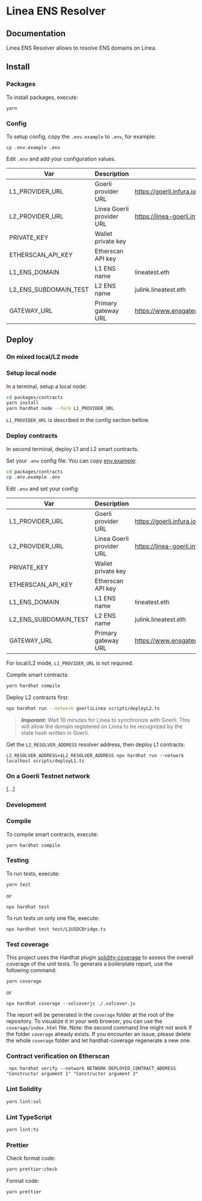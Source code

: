 # Linea ENS Resolver

## Documentation

Linea ENS Resolver allows to resolve ENS domains on Linea.

## Install

### Packages

To install packages, execute:

```shell
yarn
```

### Config

To setup config, copy the `.env.example` to `.env`, for example:

```shell
cp .env.example .env
```

Edit `.env` and add your configuration values.

| Var                   | Description               | Default values                                            |
| --------------------- | ------------------------- | --------------------------------------------------------- |
| L1_PROVIDER_URL       | Goerli provider URL       | https://goerli.infura.io/v3/<INFURA_KEY>                  |
| L2_PROVIDER_URL       | Linea Goerli provider URL | https://linea-goerli.infura.io/v3/<INFURA_KEY>            |
| PRIVATE_KEY           | Wallet private key        |                                                           |
| ETHERSCAN_API_KEY     | Etherscan API key         |                                                           |
| L1_ENS_DOMAIN         | L1 ENS name               | lineatest.eth                                             |
| L2_ENS_SUBDOMAIN_TEST | L2 ENS name               | julink.lineatest.eth                                      |
| GATEWAY_URL           | Primary gateway URL       | https://www.ensgateway.amineharty.me/{sender}/{data}.json |

## Deploy

### On mixed local/L2 mode

### Setup local node

In a terminal, setup a local node:

```bash
cd packages/contracts
yarn install
yarn hardhat node --fork L1_PROVIDER_URL
```

`L1_PROVIDER_URL` is described in the config section bellow.

### Deploy contracts

In second terminal, deploy L1 and L2 smart contracts.

Set your `.env` config file. You can copy [env.example](./packages/contracts/.env.example):

```bash
cd packages/contracts
cp .env.example .env
```

Edit `.env` and set your config:

| Var                   | Description               | Default values                                            |
| --------------------- | ------------------------- | --------------------------------------------------------- |
| L1_PROVIDER_URL       | Goerli provider URL       | https://goerli.infura.io/v3/<INFURA_KEY>                  |
| L2_PROVIDER_URL       | Linea Goerli provider URL | https://linea-goerli.infura.io/v3/<INFURA_KEY>            |
| PRIVATE_KEY           | Wallet private key        |                                                           |
| ETHERSCAN_API_KEY     | Etherscan API key         |                                                           |
| L1_ENS_DOMAIN         | L1 ENS name               | lineatest.eth                                             |
| L2_ENS_SUBDOMAIN_TEST | L2 ENS name               | julink.lineatest.eth                                      |
| GATEWAY_URL           | Primary gateway URL       | https://www.ensgateway.amineharty.me/{sender}/{data}.json |

For local/L2 mode, `L1_PROVIDER_URL` is not required.

Compile smart contracts:

```bash
yarn hardhat compile
```

Deploy L2 contracts first:

```bash
npx hardhat run --network goerliLinea scripts/deployL2.ts
```

> **_Imporant:_** Wait 10 minutes for Linea to synchronize with Goerli. This will allow the domain registered on Linea to be recognized by the state hash written in Goerli.

Get the `L2_RESOLVER_ADDRESS` resolver address, then deploy L1 contracts:

```
L2_RESOLVER_ADDRESS=$L2_RESOLVER_ADDRESS npx hardhat run --network localhost scripts/deployL1.ts
```

### On a Goerli Testnet network

[...]

### Development

### Compile

To compile smart contracts, execute:

```shell
yarn hardhat compile
```

### Testing

To run tests, execute:

```shell
yarn test
```

or

```shell
npx hardhat test
```

To run tests on only one file, execute:

```shell
npx hardhat test test/L1USDCBridge.ts
```

### Test coverage

This project uses the Hardhat plugin [solidity-coverage](https://github.com/sc-forks/solidity-coverage/blob/master/HARDHAT_README.md) to assess the overall coverage of the unit tests.
To generate a boilerplate report, use the following command:

```shell
yarn coverage
```

or

```shell
npx hardhat coverage --solcoverjs ./.solcover.js
```

The report will be generated in the `coverage` folder at the root of the repository. To visualize it in your web browser, you can use the `coverage/index.html` file.
Note: the second command line might not work if the folder `coverage` already exists. If you encounter an issue, please delete the whole `coverage` folder and let hardhat-coverage regenerate a new one.

### Contract verification on Etherscan

```shell
 npx hardhat verify --network NETWORK DEPLOYED_CONTRACT_ADDRESS "Constructor argument 1" "Constructor argument 2"
```

### Lint Solidity

```bash
yarn lint:sol
```

### Lint TypeScript

```bash
yarn lint:ts
```

### Prettier

Check format code:

```bash
yarn prettier:check
```

Format code:

```bash
yarn prettier
```
